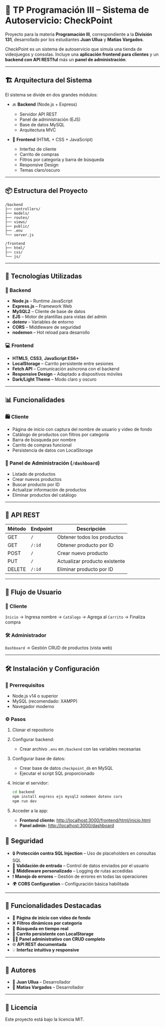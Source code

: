 # 🧾 TP Programación III – Sistema de Autoservicio: CheckPoint

Proyecto para la materia **Programación III**, correspondiente a la **División 131**, desarrollado por los estudiantes **Juan Ullua** y **Matias Vargados**.

CheckPoint es un sistema de autoservicio que simula una tienda de videojuegos y consolas. Incluye una **aplicación frontend para clientes** y un **backend con API RESTful** más un **panel de administración**.

---

## 🏗️ Arquitectura del Sistema

El sistema se divide en dos grandes módulos:

- 🔙 **Backend** (Node.js + Express)
  - Servidor API REST
  - Panel de administración (EJS)
  - Base de datos MySQL
  - Arquitectura MVC

- 🎨 **Frontend** (HTML + CSS + JavaScript)
  - Interfaz de cliente
  - Carrito de compras
  - Filtros por categoría y barra de búsqueda
  - Responsive Design
  - Temas claro/oscuro

---

## 📦 Estructura del Proyecto

```plaintext
/backend
├── controllers/
├── models/
├── routes/
├── views/
├── public/
├── .env
└── server.js

/frontend
├── html/
├── css/
└── js/
```

---

## 🧠 Tecnologías Utilizadas

### 🔧 Backend
- **Node.js** – Runtime JavaScript
- **Express.js** – Framework Web
- **MySQL2** – Cliente de base de datos
- **EJS** – Motor de plantillas para vistas del admin
- **dotenv** – Variables de entorno
- **CORS** – Middleware de seguridad
- **nodemon** – Hot reload para desarrollo

### 💻 Frontend
- **HTML5**, **CSS3**, **JavaScript ES6+**
- **LocalStorage** – Carrito persistente entre sesiones
- **Fetch API** – Comunicación asíncrona con el backend
- **Responsive Design** – Adaptado a dispositivos móviles
- **Dark/Light Theme** – Modo claro y oscuro

---

## 📊 Funcionalidades

### 🛍️ Cliente
- Página de inicio con captura del nombre de usuario y video de fondo
- Catálogo de productos con filtros por categoría
- Barra de búsqueda por nombre
- Carrito de compras funcional
- Persistencia de datos con LocalStorage

### 🔐 Panel de Administración (`/dashboard`)
- Listado de productos
- Crear nuevos productos
- Buscar producto por ID
- Actualizar información de productos
- Eliminar productos del catálogo

---

## 🔌 API REST

| Método | Endpoint      | Descripción                     |
|--------|---------------|---------------------------------|
| GET    | `/`           | Obtener todos los productos     |
| GET    | `/:id`        | Obtener producto por ID         |
| POST   | `/`           | Crear nuevo producto            |
| PUT    | `/`           | Actualizar producto existente   |
| DELETE | `/:id`        | Eliminar producto por ID        |

---

## 🔄 Flujo de Usuario

### 👤 Cliente
`Inicio` → Ingresa nombre → `Catálogo` → Agrega al `Carrito` → Finaliza compra

### 🛠️ Administrador
`Dashboard` → Gestión CRUD de productos (vista web)

---

## 🛠️ Instalación y Configuración

### 📌 Prerrequisitos
- Node.js v14 o superior
- MySQL (recomendado: XAMPP)
- Navegador moderno

### ⚙️ Pasos

1. Clonar el repositorio  
2. Configurar backend:
   - Crear archivo `.env` en `/backend` con las variables necesarias
3. Configurar base de datos:
   - Crear base de datos `checkpoint_db` en MySQL
   - Ejecutar el script SQL proporcionado
4. Iniciar el servidor:
   ```bash
   cd backend
   npm install express ejs mysql2 nodemon dotenv cors
   npm run dev

5. Acceder a la app:

   - **Frontend cliente:** [http://localhost:3000/frontend/html/inicio.html](http://localhost:3000/frontend/html/inicio.html)  
   - **Panel admin:** [http://localhost:3000/dashboard](http://localhost:3000/dashboard)

## 🔐 Seguridad

- 🔒 **Protección contra SQL Injection** – Uso de placeholders en consultas SQL  
- 🧪 **Validación de entrada** – Control de datos enviados por el usuario  
- 🧱 **Middleware personalizado** – Logging de rutas accedidas  
- ❗ **Manejo de errores** – Gestión de errores en todas las operaciones  
- 🌍 **CORS Configuration** – Configuración básica habilitada  

---

## 🎯 Funcionalidades Destacadas

- 🎥 **Página de inicio con video de fondo**  
- ❌ **Filtros dinámicos por categoría**  
- 🔎 **Búsqueda en tiempo real**  
- 🛒 **Carrito persistente con LocalStorage**  
- 🧑‍💻 **Panel administrativo con CRUD completo**  
- 🌐 **API REST documentada**  
- 💡 **Interfaz intuitiva y responsive**  

---

## 👥 Autores

- 👤 **Juan Ullua** – Desarrollador  
- 👤 **Matias Vargados** – Desarrollador  

---
## 📄 Licencia

Este proyecto está bajo la licencia MIT.

